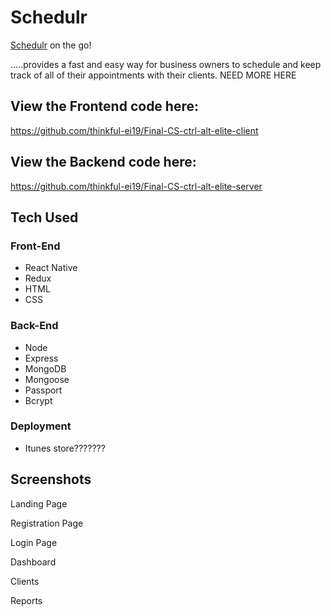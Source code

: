 # Schedulr

[Schedulr](https://schedulr.netlify.com/) on the go!

.....provides a fast and easy way for business owners to schedule and keep track of all of their appointments with their clients. NEED MORE HERE

## View the Frontend code here:
https://github.com/thinkful-ei19/Final-CS-ctrl-alt-elite-client

## View the Backend code here:
https://github.com/thinkful-ei19/Final-CS-ctrl-alt-elite-server


## Tech Used

### Front-End
* React Native
* Redux
* HTML
* CSS

### Back-End
* Node
* Express
* MongoDB
* Mongoose
* Passport
* Bcrypt

### Deployment
* Itunes store???????


## Screenshots

Landing Page


Registration Page


Login Page


Dashboard



Clients


Reports


